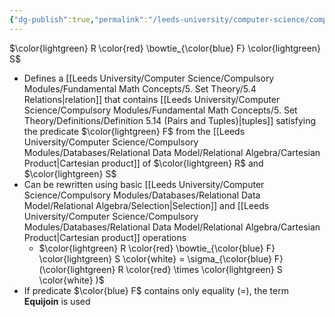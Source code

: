 ```yaml
---
{"dg-publish":true,"permalink":"/leeds-university/computer-science/compulsory-modules/databases/relational-data-model/relational-algebra/theta-join/"}
---
```


$\color{lightgreen} R \color{red} \bowtie_{\color{blue} F} \color{lightgreen} S$
- Defines a [[Leeds University/Computer Science/Compulsory Modules/Fundamental Math Concepts/5. Set Theory/5.4 Relations\|relation]] that contains [[Leeds University/Computer Science/Compulsory Modules/Fundamental Math Concepts/5. Set Theory/Definitions/Definition 5.14 (Pairs and Tuples)\|tuples]] satisfying the predicate $\color{lightgreen} F$ from the [[Leeds University/Computer Science/Compulsory Modules/Databases/Relational Data Model/Relational Algebra/Cartesian Product\|Cartesian product]] of $\color{lightgreen} R$ and $\color{lightgreen} S$
- Can be rewritten using basic [[Leeds University/Computer Science/Compulsory Modules/Databases/Relational Data Model/Relational Algebra/Selection\|Selection]] and [[Leeds University/Computer Science/Compulsory Modules/Databases/Relational Data Model/Relational Algebra/Cartesian Product\|Cartesian product]] operations
	- $\color{lightgreen} R \color{red} \bowtie_{\color{blue} F} \color{lightgreen} S \color{white} = \sigma_{\color{blue} F}(\color{lightgreen} R \color{red} \times \color{lightgreen} S \color{white} )$
- If predicate $\color{blue} F$ contains only equality $(=)$, the term **Equijoin** is used
